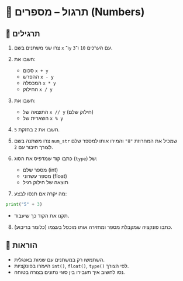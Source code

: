 # 📘 תרגול – מספרים (Numbers)

## 🧪 תרגילים

1. צרו שני משתנים בשם `x` ו־`y` עם הערכים `10` ו־`3`.  
2. חשבו את:
   - סכום `x + y`
   - ההפרש `x - y`
   - המכפלה `x * y`
   - החילוק `x / y`

3. חשבו את:
   - התוצאה של `x // y` (חילוק שלם)
   - השארית של `x % y`

4. חשבו את `2` בחזקת `5`.

5. צרו משתנה בשם `num_str` שמכיל את המחרוזת `"8"` והמירו אותו למספר שלם לצורך חיבור עם `2`.

6. כתבו קוד שמדפיס את הסוג (`type`) של:
   - מספר שלם (int)
   - מספר עשרוני (float)
   - תוצאה של חילוק רגיל

7. מה יקרה אם תנסו לבצע:
```python
print("5" + 3)
```
- תקנו את הקוד כך שיעבוד.

8. כתבו פונקציה שמקבלת מספר ומחזירה אותו מוכפל בעצמו (כלומר בריבוע).

## 📌 הוראות
- השתמשו רק במשתנים עם שמות באנגלית.  
- היעזרו בפונקציות `int()`, `float()`, `type()` לפי הצורך.  
- נסו לחשוב איך תעבירו בין סוגי נתונים בצורה בטוחה.
